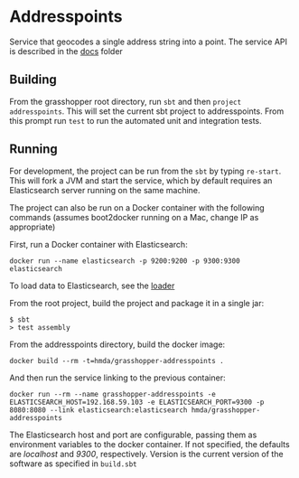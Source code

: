# Addresspoints

Service that geocodes a single address string into a point. 
The service API is described in the [docs](../docs) folder


## Building

From the grasshopper root directory, run `sbt` and then `project addresspoints`. This will set the current sbt project to addresspoints.
From this prompt run `test` to run the automated unit and integration tests. 

## Running

For development, the project can be run from the `sbt` by typing `re-start`. This will fork a JVM and start the service, which by default requires an Elasticsearch server running on the same machine. 

The project can also be run on a Docker container with the following commands (assumes boot2docker running on a Mac, change IP as appropriate)

First, run a Docker container with Elasticsearch:

`docker run --name elasticsearch -p 9200:9200 -p 9300:9300 elasticsearch`

To load data to Elasticsearch, see the [loader](https://github.com/cfpb/grasshopper-loader)

From the root project, build the project and package it in a single jar:

```
$ sbt
> test assembly
````

From the addresspoints directory, build the docker image:

`docker build --rm -t=hmda/grasshopper-addresspoints .`

And then run the service linking to the previous container:

`docker run --rm --name grasshopper-addresspoints -e ELASTICSEARCH_HOST=192.168.59.103 -e ELASTICSEARCH_PORT=9300 -p 8080:8080 --link elasticsearch:elasticsearch hmda/grasshopper-addresspoints`

The Elasticsearch host and port are configurable, passing them as environment variables to the docker container. If not specified, the defaults are _localhost_ and _9300_, respectively.
Version is the current version of the software as specified in `build.sbt`
